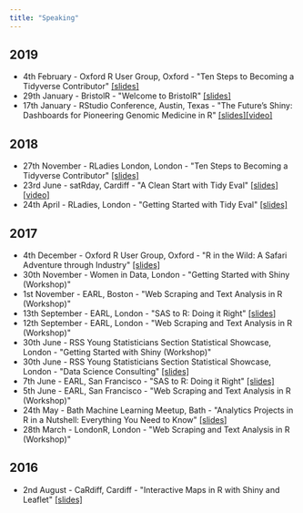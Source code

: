 ```yaml
---
title: "Speaking"
---
```

## 2019

* 4th February - Oxford R User Group, Oxford - "Ten Steps to Becoming a Tidyverse Contributor" [[slides]](https://github.com/thisisnic/TenStepsToBecomingATidyverseContributorOxfordR/raw/master/Ten_Steps_to_Becoming_a_Tidyverse_Contributor.pptx)
* 29th January - BristolR - "Welcome to BristolR" [[slides]](https://github.com/BristolR/2019-01-29-Presentations/blob/master/1%20-%20Nic%20Crane%20-%20Welcome%20to%20BristolR/Intro%20Slides.pptx?raw=true)
* 17th January - RStudio Conference, Austin, Texas - "The Future’s Shiny: Dashboards for Pioneering Genomic Medicine in R" [[slides]](https://github.com/thisisnic/rstudio-conf-2019/blob/master/futuresshiny.pptx?raw=true)[[video]](https://resources.rstudio.com/rstudio-conf-2019/the-futures-shiny-pioneering-genomic-medicine-in-r)

## 2018
* 27th November - RLadies London, London - "Ten Steps to Becoming a Tidyverse Contributor" [[slides]](https://github.com/thisisnic/TenStepsToBecomingATidyverseContributor/raw/master/Ten_Steps_to_Becoming_a_Tidyverse_Contributor.pptx)
* 23rd June - satRday, Cardiff - "A Clean Start with Tidy Eval" [[slides]](https://github.com/satRdays/cardiff2018_talks/tree/master/1.61_a_clean_start_with_tidy_eval-nic_crane)[[video]](https://www.youtube.com/watch?v=EVJ0CBzVuRA)
* 24th April - RLadies, London - "Getting Started with Tidy Eval" [[slides]](https://github.com/rladies/meetup-presentations_london/blob/master/2018-04_Lightenting_talks/20180424_London_LightentingTalks.pdf)

## 2017
* 4th December - Oxford R User Group, Oxford - "R in the Wild: A Safari Adventure through Industry" [[slides]](https://r-oxford.github.io/slides/2017_12_R_in_the_wild.pdf)
* 30th November - Women in Data, London - "Getting Started with Shiny (Workshop)"
* 1st November - EARL, Boston - "Web Scraping and Text Analysis in R (Workshop)"
* 13th September - EARL, London - "SAS to R: Doing it Right" [[slides]](https://earlconf.com/2017/downloads/sanfrancisco/presentations/earl2017_-_sas-to-r-doing-it-right_-_nic-crane_-_beth-ashlee.pdf)
* 12th September - EARL, London - "Web Scraping and Text Analysis in R (Workshop)"
* 30th June - RSS Young Statisticians Section Statistical Showcase, London - "Getting Started with Shiny (Workshop)"
* 30th June - RSS Young Statisticians Section Statistical Showcase, London - "Data Science Consulting" [[slides]](https://statsyss.files.wordpress.com/2017/08/stats-showcase-2017-nic-crane-mango-solutions.pdf)
* 7th June - EARL, San Francisco - "SAS to R: Doing it Right" [[slides]](https://earlconf.com/2017/downloads/sanfrancisco/presentations/earl2017_-_sas-to-r-doing-it-right_-_nic-crane_-_beth-ashlee.pdf)
* 5th June - EARL, San Francisco - "Web Scraping and Text Analysis in R (Workshop)"
* 24th May - Bath Machine Learning Meetup, Bath - "Analytics Projects in R in a Nutshell: Everything You Need to Know" [[slides]](https://github.com/thisisnic/bathmlmeetuptalk/blob/master/Analytics%20Projects%20in%20R%20in%20a%20Nutshell.pdf)
* 28th March - LondonR, London - "Web Scraping and Text Analysis in R (Workshop)"

## 2016  
* 2nd August - CaRdiff, Cardiff - "Interactive Maps in R with Shiny and Leaflet" [[slides]](http://rpubs.com/thisisnic/interactivemaps)